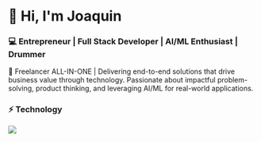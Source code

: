 # 👋 Hi, I'm Joaquin 
### 💻 Entrepreneur | Full Stack Developer | AI/ML Enthusiast | Drummer  

🚀 Freelancer ALL-IN-ONE | Delivering end-to-end solutions that drive business value through technology. Passionate about impactful problem-solving, product thinking, and leveraging AI/ML for real-world applications.

### ⚡ Technology

<p align="left">
  <img src="https://skillicons.dev/icons?i=python,c,ts,fastapi,react,vite,tailwind,linux,docker,gcp,githubactions,grafana,nginx,mongodb,postgres" />
</p>
<!--
**joaquinreyero/joaquinreyero** is a ✨ _special_ ✨ repository because its `README.md` (this file) appears on your GitHub profile.

Here are some ideas to get you started:

- 🔭 I’m currently working on ...
- 🌱 I’m currently learning ...
- 👯 I’m looking to collaborate on ...
- 🤔 I’m looking for help with ...
- 💬 Ask me about ...
- 📫 How to reach me: ...
- 😄 Pronouns: ...
- ⚡ Fun fact: ...
-->
